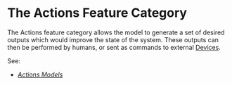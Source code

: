 # The Actions Feature Category

The Actions feature category allows the model to generate a set of desired outputs which would improve the state of the system. These outputs can then be performed by humans, or sent as commands to external [Devices](/outline/devices/README.md).

See:

- _[Actions Models](models.md)_
